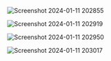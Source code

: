 


![Screenshot 2024-01-11 202855](https://github.com/Jerinsamj/Projects/assets/151986308/0d02dcb5-3768-443a-bd23-5a5ced1116e0)


![Screenshot 2024-01-11 202919](https://github.com/Jerinsamj/Projects/assets/151986308/9ffa9286-2eb4-4e40-ba17-991ec75b2166)


![Screenshot 2024-01-11 202950](https://github.com/Jerinsamj/Projects/assets/151986308/5b093b59-9c59-41cc-bb8e-8de9acbd9541)


![Screenshot 2024-01-11 203017](https://github.com/Jerinsamj/Projects/assets/151986308/b05f3b64-f42d-46a7-955d-1f4e66604c72)




